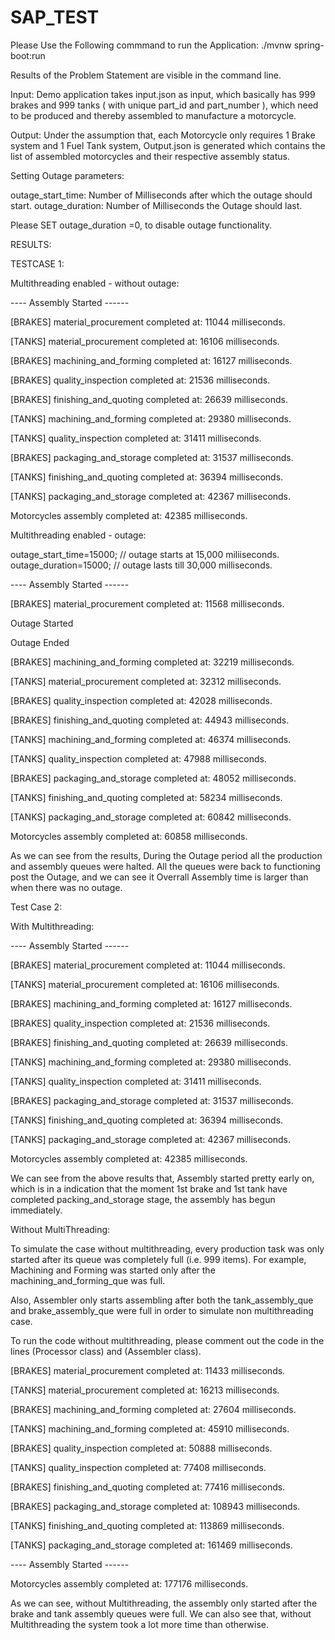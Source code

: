 # SAP_TEST

Please Use the Following commmand to run the Application:
./mvnw spring-boot:run

Results of the Problem Statement are visible in the command line.

Input:
Demo application takes input.json as input, which basically has 999 brakes and 999 tanks ( with unique part_id and part_number ), 
which need to be produced and thereby assembled to manufacture a motorcycle.

Output:
Under the assumption that, each Motorcycle only requires 1 Brake system and 1 Fuel Tank system, Output.json is generated which contains
the list of assembled motorcycles and their respective assembly status.


Setting Outage parameters:

outage_start_time: Number of Milliseconds after which the outage should start.
outage_duration: Number of Milliseconds the Outage should last. 

Please SET outage_duration =0, to disable outage functionality.


RESULTS:

TESTCASE 1:

Multithreading enabled - without outage:

---- Assembly Started ------

[BRAKES] material_procurement completed at: 11044 milliseconds.

[TANKS] material_procurement completed at: 16106 milliseconds.

[BRAKES] machining_and_forming completed at: 16127 milliseconds.

[BRAKES] quality_inspection completed at: 21536 milliseconds.

[BRAKES] finishing_and_quoting completed at: 26639 milliseconds.

[TANKS] machining_and_forming completed at: 29380 milliseconds.

[TANKS] quality_inspection completed at: 31411 milliseconds.

[BRAKES] packaging_and_storage completed at: 31537 milliseconds.

[TANKS] finishing_and_quoting completed at: 36394 milliseconds.

[TANKS] packaging_and_storage completed at: 42367 milliseconds.

Motorcycles assembly completed at: 42385 milliseconds.


Multithreading enabled -  outage:

outage_start_time=15000; // outage starts at 15,000 miliiseconds.
outage_duration=15000;  // outage lasts till 30,000 milliseconds.

---- Assembly Started ------

[BRAKES] material_procurement completed at: 11568 milliseconds.


Outage Started

Outage Ended

[BRAKES] machining_and_forming completed at: 32219 milliseconds.

[TANKS] material_procurement completed at: 32312 milliseconds.

[BRAKES] quality_inspection completed at: 42028 milliseconds.

[BRAKES] finishing_and_quoting completed at: 44943 milliseconds.

[TANKS] machining_and_forming completed at: 46374 milliseconds.

[TANKS] quality_inspection completed at: 47988 milliseconds.

[BRAKES] packaging_and_storage completed at: 48052 milliseconds.

[TANKS] finishing_and_quoting completed at: 58234 milliseconds.

[TANKS] packaging_and_storage completed at: 60842 milliseconds.

Motorcycles assembly completed at: 60858 milliseconds.

As we can see from the results, During the Outage period all the production and assembly queues were halted.
All the queues were back to functioning post the Outage, and we can see it Overrall Assembly time is
larger than when there was no outage.


Test Case 2:

With Multithreading:

---- Assembly Started ------

[BRAKES] material_procurement completed at: 11044 milliseconds.

[TANKS] material_procurement completed at: 16106 milliseconds.

[BRAKES] machining_and_forming completed at: 16127 milliseconds.

[BRAKES] quality_inspection completed at: 21536 milliseconds.

[BRAKES] finishing_and_quoting completed at: 26639 milliseconds.

[TANKS] machining_and_forming completed at: 29380 milliseconds.

[TANKS] quality_inspection completed at: 31411 milliseconds.

[BRAKES] packaging_and_storage completed at: 31537 milliseconds.

[TANKS] finishing_and_quoting completed at: 36394 milliseconds.

[TANKS] packaging_and_storage completed at: 42367 milliseconds.

Motorcycles assembly completed at: 42385 milliseconds.

We can see from the above results that, Assembly started pretty early on, which is in a indication that the moment 1st brake and 1st tank 
have completed packing_and_storage stage, the assembly has begun immediately.

Without MultiThreading:

To simulate the case without multithreading, every production task was only started after its queue was completely full (i.e. 999 items).
For example, Machining and Forming was started only after the machining_and_forming_que was full.

Also, Assembler only starts assembling after both the tank_assembly_que and brake_assembly_que were full in order to simulate non multithreading case.

To run the code without multithreading, please comment out the code in the lines  (Processor class) and (Assembler class).

[BRAKES] material_procurement completed at: 11433 milliseconds.

[TANKS] material_procurement completed at: 16213 milliseconds.

[BRAKES] machining_and_forming completed at: 27604 milliseconds.

[TANKS] machining_and_forming completed at: 45910 milliseconds.

[BRAKES] quality_inspection completed at: 50888 milliseconds.

[TANKS] quality_inspection completed at: 77408 milliseconds.

[BRAKES] finishing_and_quoting completed at: 77416 milliseconds.

[BRAKES] packaging_and_storage completed at: 108943 milliseconds.

[TANKS] finishing_and_quoting completed at: 113869 milliseconds.

[TANKS] packaging_and_storage completed at: 161469 milliseconds.

---- Assembly Started ------

Motorcycles assembly completed at: 177176 milliseconds.

As we can see, without Multithreading, the assembly only started after the brake and tank assembly queues were full.
We can also see that, without Multithreading the system took a lot more time than otherwise.








